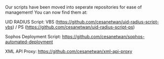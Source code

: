 Our scripts have been moved into seperate repositories for ease of management! You can now find them at:

UID RADIUS Script: VBS (https://github.com/cesanetwan/uid-radius-script-vbs) / PS (https://github.com/cesanetwan/uid-radius-script-ps)

Sophos Deployment Script: https://github.com/cesanetwan/sophos-automated-deployment

XML API Proxy: https://github.com/cesanetwan/xml-api-proxy
